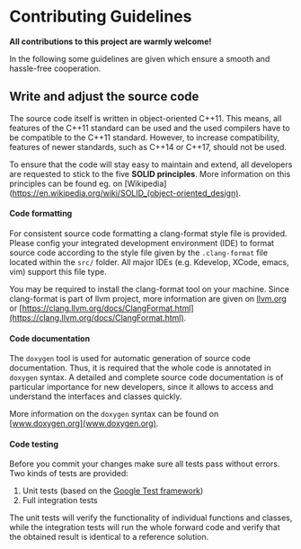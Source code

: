 # Contributing Guidelines

**All contributions to this project are warmly welcome!**

In the following some guidelines are given which ensure a smooth and hassle-free cooperation.

## Write and adjust the source code

The source code itself is written in object-oriented C++11. This means, all features of the C++11 standard can be used and the used compilers have to be compatible to the C++11 standard. However, to increase compatibility, features of newer standards, such as C++14 or C++17, should not be used.

To ensure that the code will stay easy to maintain and extend, all developers are requested to stick to the five **SOLID principles**. More information on this principles can be found eg. on [Wikipedia](https://en.wikipedia.org/wiki/SOLID_(object-oriented_design).

#### Code formatting

For consistent source code formatting a clang-format style file is provided.
Please config your integrated development environment (IDE) to format source code according to the style file given by the `.clang-format` file located within the `src/` folder.
All major IDEs (e.g. Kdevelop, XCode, emacs, vim) support this file type.

You may be required to install the clang-format tool on your machine.
Since clang-format is part of llvm project, more information are given on [llvm.org](llvm.org) or [https://clang.llvm.org/docs/ClangFormat.html](https://clang.llvm.org/docs/ClangFormat.html).

#### Code documentation

The `doxygen` tool is used for automatic generation of source code documentation.
Thus, it is required that the whole code is annotated in `doxygen` syntax.
A detailed and complete source code documentation is of particular importance for new developers, since it allows to access and understand the interfaces and classes quickly.


More information on the `doxygen` syntax can be found on [www.doxygen.org](www.doxygen.org).

#### Code testing

Before you commit your changes make sure all tests pass without errors.
Two kinds of tests are provided:
1. Unit tests (based on the [Google Test framework](https://github.com/google/googletest))
2. Full integration tests

The unit tests will verify the functionality of individual functions and classes, while the integration tests will run the whole forward code and verify that the obtained result is identical to a reference solution.
